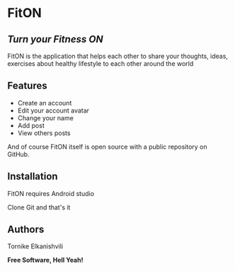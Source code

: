 # FitON
## _Turn your Fitness ON_



FitON is the application that helps each other to share your thoughts, ideas, exercises about healthy lifestyle to each other around the world

## Features

- Create an account
- Edit your account avatar
- Change your name
- Add post
- View others posts

And of course FitON itself is open source with a public repository
 on GitHub.

## Installation

FitON requires Android studio

Clone Git and that's it

## Authors

Tornike Elkanishvili

**Free Software, Hell Yeah!**


